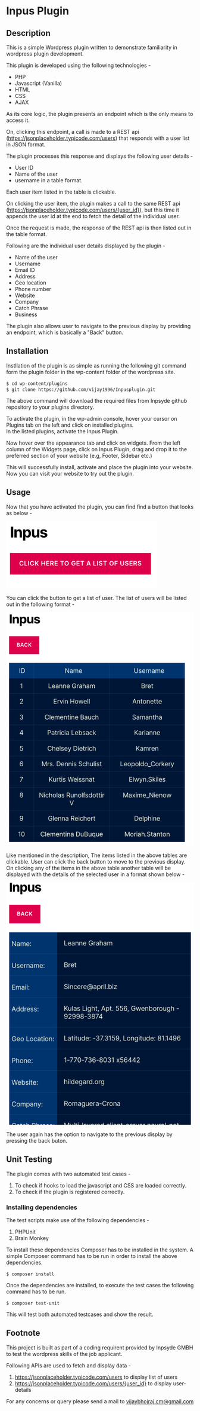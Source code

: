 # Inpus Plugin
## Description
This is a simple Wordpress plugin written to demonstrate familiarity in wordpress plugin development.

This plugin is developed using the following technologies -

- PHP
- Javascript (Vanilla)
- HTML
- CSS
- AJAX

As its core logic, the plugin presents an endpoint which is the only means to access it. 

 On, clicking this endpoint, a call is made to a REST api (https://jsonplaceholder.typicode.com/users) that responds with a user list in JSON format.

 The plugin processes this response and displays the following user details -  
- User ID 
- Name of the user  
- username in a table format. 
 
 Each user item listed in the table is clickable.  

 On clicking the user item, the plugin makes a call to the same REST api (https://jsonplaceholder.typicode.com/users/{user_id}), but this time it appends the user id at the end to fetch the detail of the individual user.


 Once the request is made, the response of the REST api is then listed out in the table format.  

 Following are the individual user details displayed by the plugin - 
 - Name of the user
 - Username
 - Email ID
 - Address
 - Geo location
 - Phone number
 - Website
 - Company
 - Catch Phrase
 - Business

The plugin also allows user to navigate to the previous display by providing an endpoint, which is basically a "Back" button. 

## Installation
Instllation of the plugin is as simple as running the following git command form the plugin folder in the wp-content folder of the wordpress site.  
```
$ cd wp-content/plugins
$ git clone https://github.com/vijay1996/Inpusplugin.git
```
The above command will download the required files from Inpsyde github repository to your plugins directory.  

To activate the plugin, in the wp-admin console, hover your cursor on Plugins tab on the left and click on installed plugins.  
In the listed plugins, activate the Inpus Plugin.  

Now hover over the appearance tab and click on widgets. From the left column of the Widgets page, click on Inpus Plugin, drag and drop it to the preferred section of your website (e.g, Footer, Sidebar  etc.)

This will successfully install, activate and place the plugin into your website. Now you can visit your website to try out the plugin.

## Usage
Now that you have activated the plugin, you can find find a button that looks as below -  

![plugin-endpoint](docs/PluginEndpoint.png)  

You can click the button to get a list of user. The list of users will be listed out in the following format -  

![user-list](docs/UserList.png)

Like mentioned in the description, The items listed in the above tables are clickable. User can click the back button to move to the previous display. On clicking any of the items in the above table another table will be displayed with the details of the selected user in a format shown below - 

![user-details](docs/UserDetails.png)

The user again has the option to navigate to the previous display by pressing the back buton.

## Unit Testing

The plugin comes with two automated test cases -
1.  To check if hooks to load the javascript and CSS are loaded correctly.
2. To check if the plugin is registered correctly.

### Installing dependencies
The test scripts make use of the following dependencies - 
1. PHPUnit
2. Brain Monkey

To install these dependencies Composer has to be installed in the system. A simple Composer command has to be run in order to install the above dependencies.
```
$ composer install
```
Once the dependencies are installed, to execute the test cases the following command has to be run.
```
$ composer test-unit
```
This will test both automated testcases and show the result.

## Footnote

This project is built as part of a coding requirent provided by Inpsyde GMBH to test the wordpress skills of the job applicant.

Following APIs are used to fetch and display data -  
1. https://jsonplaceholder.typicode.com/users to display list of users
2. https://jsonplaceholder.typicode.com/users/{user_id} to display user-details

For any concerns or query please send a mail to vijaybhojraj.cm@gmail.com
